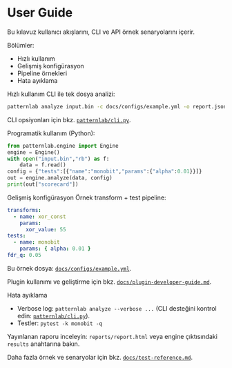 # User Guide

Bu kılavuz kullanıcı akışlarını, CLI ve API örnek senaryolarını içerir.

Bölümler:
- Hızlı kullanım
- Gelişmiş konfigürasyon
- Pipeline örnekleri
- Hata ayıklama

Hızlı kullanım
CLI ile tek dosya analizi:
```bash
patternlab analyze input.bin -c docs/configs/example.yml -o report.json
```

CLI opsiyonları için bkz. [`patternlab/cli.py`](patternlab/cli.py:1).

Programatik kullanım (Python):
```python
from patternlab.engine import Engine
engine = Engine()
with open("input.bin","rb") as f:
    data = f.read()
config = {"tests":[{"name":"monobit","params":{"alpha":0.01}}]}
out = engine.analyze(data, config)
print(out["scorecard"])
```

Gelişmiş konfigürasyon
Örnek transform + test pipeline:
```yaml
transforms:
  - name: xor_const
    params:
      xor_value: 55
tests:
  - name: monobit
    params: { alpha: 0.01 }
fdr_q: 0.05
```

Bu örnek dosya: [`docs/configs/example.yml`](docs/configs/example.yml:1).

Plugin kullanımı ve geliştirme için bkz. [`docs/plugin-developer-guide.md`](docs/plugin-developer-guide.md:1).

Hata ayıklama
- Verbose log: `patternlab analyze --verbose ...` (CLI desteğini kontrol edin: [`patternlab/cli.py`](patternlab/cli.py:1)).
- Testler: `pytest -k monobit -q`

Yayınlanan raporu inceleyin: `reports/report.html` veya engine çıktısındaki `results` anahtarına bakın.

Daha fazla örnek ve senaryolar için bkz. [`docs/test-reference.md`](docs/test-reference.md:1).